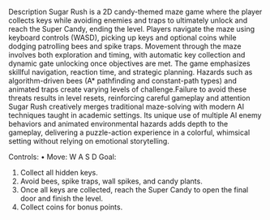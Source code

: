 Description
Sugar Rush is a 2D candy-themed maze game where the player collects keys while avoiding enemies and traps to ultimately unlock and reach the Super Candy, ending the level. 
Players navigate the maze using keyboard controls (WASD), picking up keys and optional coins while dodging patrolling bees and spike traps. Movement through the maze involves both exploration and timing, 
with automatic key collection and dynamic gate unlocking once objectives are met.
The game emphasizes skillful navigation, reaction time, and strategic planning. Hazards such as algorithm-driven bees (A* pathfinding and constant-path types) and 
animated traps create varying levels of challenge.Failure to avoid these threats results in level resets, reinforcing careful gameplay and attention
Sugar Rush creatively merges traditional maze-solving with modern AI techniques taught in academic settings.
Its unique use of multiple AI enemy behaviors and animated environmental hazards adds depth to the gameplay,
delivering a puzzle-action experience in a colorful, whimsical setting without relying on emotional storytelling.

Controls:
•	Move: W A S D
Goal:
1.	Collect all hidden keys.
2.	Avoid bees, spike traps, wall spikes, and candy plants.
3.	Once all keys are collected, reach the Super Candy to open the final door and finish the level.
4.	Collect coins for bonus points.
